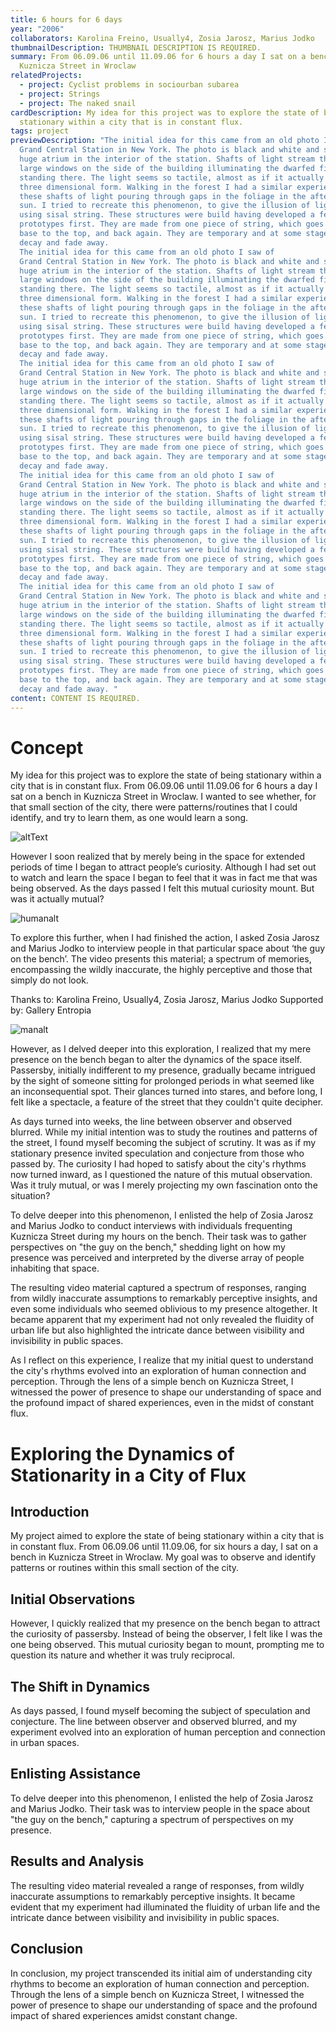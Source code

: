 ```yaml
---
title: 6 hours for 6 days
year: "2006"
collaborators: Karolina Freino, Usually4, Zosia Jarosz, Marius Jodko
thumbnailDescription: THUMBNAIL DESCRIPTION IS REQUIRED.
summary: From 06.09.06 until 11.09.06 for 6 hours a day I sat on a bench in
  Kuznicza Street in Wroclaw
relatedProjects:
  - project: Cyclist problems in sociourban subarea
  - project: Strings
  - project: The naked snail
cardDescription: My idea for this project was to explore the state of being
  stationary within a city that is in constant flux.
tags: project
previewDescription: "The initial idea for this came from an old photo I saw of
  Grand Central Station in New York. The photo is black and white and shows the
  huge atrium in the interior of the station. Shafts of light stream through
  large windows on the side of the building illuminating the dwarfed figures
  standing there. The light seems so tactile, almost as if it actually was a
  three dimensional form. Walking in the forest I had a similar experience of
  these shafts of light pouring through gaps in the foliage in the afternoon
  sun. I tried to recreate this phenomenon, to give the illusion of light, but
  using sisal string. These structures were build having developed a few
  prototypes first. They are made from one piece of string, which goes from the
  base to the top, and back again. They are temporary and at some stage will
  decay and fade away. 
  The initial idea for this came from an old photo I saw of
  Grand Central Station in New York. The photo is black and white and shows the
  huge atrium in the interior of the station. Shafts of light stream through
  large windows on the side of the building illuminating the dwarfed figures
  standing there. The light seems so tactile, almost as if it actually was a
  three dimensional form. Walking in the forest I had a similar experience of
  these shafts of light pouring through gaps in the foliage in the afternoon
  sun. I tried to recreate this phenomenon, to give the illusion of light, but
  using sisal string. These structures were build having developed a few
  prototypes first. They are made from one piece of string, which goes from the
  base to the top, and back again. They are temporary and at some stage will
  decay and fade away. 
  The initial idea for this came from an old photo I saw of
  Grand Central Station in New York. The photo is black and white and shows the
  huge atrium in the interior of the station. Shafts of light stream through
  large windows on the side of the building illuminating the dwarfed figures
  standing there. The light seems so tactile, almost as if it actually was a
  three dimensional form. Walking in the forest I had a similar experience of
  these shafts of light pouring through gaps in the foliage in the afternoon
  sun. I tried to recreate this phenomenon, to give the illusion of light, but
  using sisal string. These structures were build having developed a few
  prototypes first. They are made from one piece of string, which goes from the
  base to the top, and back again. They are temporary and at some stage will
  decay and fade away. 
  The initial idea for this came from an old photo I saw of
  Grand Central Station in New York. The photo is black and white and shows the
  huge atrium in the interior of the station. Shafts of light stream through
  large windows on the side of the building illuminating the dwarfed figures
  standing there. The light seems so tactile, almost as if it actually was a
  three dimensional form. Walking in the forest I had a similar experience of
  these shafts of light pouring through gaps in the foliage in the afternoon
  sun. I tried to recreate this phenomenon, to give the illusion of light, but
  using sisal string. These structures were build having developed a few
  prototypes first. They are made from one piece of string, which goes from the
  base to the top, and back again. They are temporary and at some stage will
  decay and fade away. 
  The initial idea for this came from an old photo I saw of
  Grand Central Station in New York. The photo is black and white and shows the
  huge atrium in the interior of the station. Shafts of light stream through
  large windows on the side of the building illuminating the dwarfed figures
  standing there. The light seems so tactile, almost as if it actually was a
  three dimensional form. Walking in the forest I had a similar experience of
  these shafts of light pouring through gaps in the foliage in the afternoon
  sun. I tried to recreate this phenomenon, to give the illusion of light, but
  using sisal string. These structures were build having developed a few
  prototypes first. They are made from one piece of string, which goes from the
  base to the top, and back again. They are temporary and at some stage will
  decay and fade away. "
content: CONTENT IS REQUIRED.
---
```

# Concept
My idea for this project was to explore the state of being stationary within a
city that is in constant flux. From 06.09.06 until 11.09.06 for 6 hours a day I
sat on a bench in Kuznicza Street in Wroclaw. I wanted to see whether, for that
small section of the city, there were patterns/routines that I could identify,
and try to learn them, as one would learn a song.

![altText](/assets/data/6-hours-for-6-day_01_video-documentation_still_2006_-c-hopkins-0.jpg "ImageTitle")

However I soon realized that by merely being in the space for extended periods
of time I began to attract people’s curiosity. Although I had set out to watch
and learn the space I began to feel that it was in fact me that was being
observed. As the days passed I felt this mutual curiosity mount. But was it
actually mutual?

![humanalt](/assets/data/6-hours-for-6-day_01_video-documentation_still_2006_-c-hopkins-9.jpg "humantitle")

To explore this further, when I had finished the action, I asked Zosia Jarosz
and Marius Jodko to interview people in that particular space about ‘the guy on
the bench’. The video presents this material; a spectrum of memories,
encompassing the wildly inaccurate, the highly perceptive and those that simply
do not look.

Thanks to: Karolina Freino, Usually4, Zosia Jarosz, Marius Jodko Supported by:
Gallery Entropia

![manalt](/assets/data/6-hours-for-6-day_01_video-documentation_still_2006_-c-hopkins-5.jpg "mantitle")

However, as I delved deeper into this exploration, I realized that my mere presence on the bench began to alter the dynamics of the space itself. Passersby, initially indifferent to my presence, gradually became intrigued by the sight of someone sitting for prolonged periods in what seemed like an inconsequential spot. Their glances turned into stares, and before long, I felt like a spectacle, a feature of the street that they couldn't quite decipher.

As days turned into weeks, the line between observer and observed blurred. While my initial intention was to study the routines and patterns of the street, I found myself becoming the subject of scrutiny. It was as if my stationary presence invited speculation and conjecture from those who passed by. The curiosity I had hoped to satisfy about the city's rhythms now turned inward, as I questioned the nature of this mutual observation. Was it truly mutual, or was I merely projecting my own fascination onto the situation?

To delve deeper into this phenomenon, I enlisted the help of Zosia Jarosz and Marius Jodko to conduct interviews with individuals frequenting Kuznicza Street during my hours on the bench. Their task was to gather perspectives on "the guy on the bench," shedding light on how my presence was perceived and interpreted by the diverse array of people inhabiting that space.

The resulting video material captured a spectrum of responses, ranging from wildly inaccurate assumptions to remarkably perceptive insights, and even some individuals who seemed oblivious to my presence altogether. It became apparent that my experiment had not only revealed the fluidity of urban life but also highlighted the intricate dance between visibility and invisibility in public spaces.

As I reflect on this experience, I realize that my initial quest to understand the city's rhythms evolved into an exploration of human connection and perception. Through the lens of a simple bench on Kuznicza Street, I witnessed the power of presence to shape our understanding of space and the profound impact of shared experiences, even in the midst of constant flux.

# Exploring the Dynamics of Stationarity in a City of Flux

## Introduction
My project aimed to explore the state of being stationary within a city that is in constant flux. From 06.09.06 until 11.09.06, for six hours a day, I sat on a bench in Kuznicza Street in Wroclaw. My goal was to observe and identify patterns or routines within this small section of the city.

## Initial Observations
However, I quickly realized that my presence on the bench began to attract the curiosity of passersby. Instead of being the observer, I felt like I was the one being observed. This mutual curiosity began to mount, prompting me to question its nature and whether it was truly reciprocal.

## The Shift in Dynamics
As days passed, I found myself becoming the subject of speculation and conjecture. The line between observer and observed blurred, and my experiment evolved into an exploration of human perception and connection in urban spaces.

## Enlisting Assistance
To delve deeper into this phenomenon, I enlisted the help of Zosia Jarosz and Marius Jodko. Their task was to interview people in the space about "the guy on the bench," capturing a spectrum of perspectives on my presence.

## Results and Analysis
The resulting video material revealed a range of responses, from wildly inaccurate assumptions to remarkably perceptive insights. It became evident that my experiment had illuminated the fluidity of urban life and the intricate dance between visibility and invisibility in public spaces.

## Conclusion
In conclusion, my project transcended its initial aim of understanding city rhythms to become an exploration of human connection and perception. Through the lens of a simple bench on Kuznicza Street, I witnessed the power of presence to shape our understanding of space and the profound impact of shared experiences amidst constant change.

